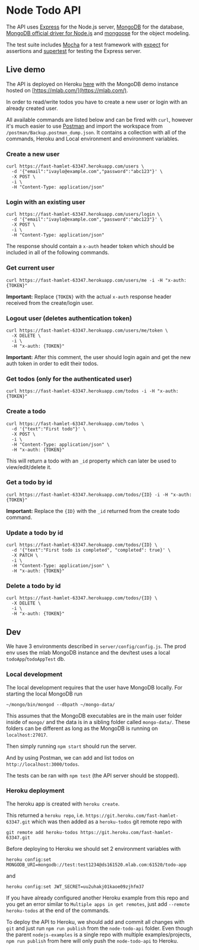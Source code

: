 # Node Todo API

The API uses [Express](http://expressjs.com/) for the Node.js server, [MongoDB](https://www.mongodb.com/) for the database, [MongoDB official driver for Node.js](https://github.com/mongodb/node-mongodb-native) and [mongoose](http://mongoosejs.com/) for the object modeling.

The test suite includes [Mocha](https://mochajs.org/) for a test framework with [expect](https://jestjs.io/docs/en/expect) for assertions and [supertest](https://github.com/visionmedia/supertest) for testing the Express server.

## Live demo

The API is deployed on Heroku [here](https://fast-hamlet-63347.herokuapp.com/) with the MongoDB demo instance hosted on [https://mlab.com/](https://mlab.com/).

In order to read/write todos you have to create a new user or login with an already created user.

All available commands are listed below and can be fired with `curl`, however it's much easier to use [Postman](https://www.getpostman.com/) and import the workspace from `/postman/Backup.postman_dump.json`. It contains a collection with all of the commands, Heroku and Local environment and environment variables.

### Create a new user
```
curl https://fast-hamlet-63347.herokuapp.com/users \
  -d '{"email":"ivaylo@example.com","password":"abc123"}' \
  -X POST \
  -i \
  -H "Content-Type: application/json"
```

### Login with an existing user
```
curl https://fast-hamlet-63347.herokuapp.com/users/login \
  -d '{"email":"ivaylo@example.com","password":"abc123"}' \
  -X POST \
  -i \
  -H "Content-Type: application/json"
```

The response should contain a `x-auth` header token which should be included in all of the following commands.

### Get current user
```
curl https://fast-hamlet-63347.herokuapp.com/users/me -i -H "x-auth: {TOKEN}"
```

**Important:** Replace `{TOKEN}` with the actual `x-auth` response header received from the create/login user.

### Logout user (deletes authentication token)
```
curl https://fast-hamlet-63347.herokuapp.com/users/me/token \
  -X DELETE \
  -i \
  -H "x-auth: {TOKEN}"
```

**Important:** After this comment, the user should login again and get the new auth token in order to edit their todos.

### Get todos (only for the authenticated user)
```
curl https://fast-hamlet-63347.herokuapp.com/todos -i -H "x-auth: {TOKEN}"
```

### Create a todo
```
curl https://fast-hamlet-63347.herokuapp.com/todos \
  -d '{"text":"First todo"}' \
  -X POST \
  -i \
  -H "Content-Type: application/json" \
  -H "x-auth: {TOKEN}"
```

This will return a todo with an `_id` property which can later be used to view/edit/delete it.

### Get a todo by id
```
curl https://fast-hamlet-63347.herokuapp.com/todos/{ID} -i -H "x-auth: {TOKEN}"
```

**Important:** Replace the `{ID}` with the `_id` returned from the create todo command.

### Update a todo by id
```
curl https://fast-hamlet-63347.herokuapp.com/todos/{ID} \
  -d '{"text":"First todo is completed", "completed": true}' \
  -X PATCH \
  -i \
  -H "Content-Type: application/json" \
  -H "x-auth: {TOKEN}"
```

### Delete a todo by id
```
curl https://fast-hamlet-63347.herokuapp.com/todos/{ID} \
  -X DELETE \
  -i \
  -H "x-auth: {TOKEN}"
```

## Dev

We have 3 environments described in `server/config/config.js`. The prod env uses the mlab MongoDB instance and the dev/test uses a local `todoApp`/`todoAppTest` db.

### Local development

The local development requires that the user have MongoDB locally. For starting the local MongoDB run
```
~/mongo/bin/mongod --dbpath ~/mongo-data/
```

This assumes that the MongoDB executables are in the main user folder inside of `mongo/` and the data is in a sibling folder called `mongo-data/`. These folders can be different as long as the MongoDB is running on `localhost:27017`.

Then simply running `npm start` should run the server.

And by using Postman, we can add and list todos on `http://localhost:3000/todos`.

The tests can be ran with `npm test` (the API server should be stopped).

### Heroku deployment

The heroku app is created with `heroku create`.

This returned a `heroku repo`, i.e. `https://git.heroku.com/fast-hamlet-63347.git` which was then added as a `heroku-todos` git remote repo with
```
git remote add heroku-todos https://git.heroku.com/fast-hamlet-63347.git
```

Before deploying to Heroku we should set 2 environment variables with
```
heroku config:set MONGODB_URI=mongodb://test:test1234@ds161520.mlab.com:61520/todo-app
```
and
```
heroku config:set JWT_SECRET=uu2uhakj01kaoe09zjhfm37
```

If you have already configured another Heroku example from this repo and you get an error similar to `Multiple apps in get remotes`, just add `--remote heroku-todos` at the end of the commands.


To deploy the API to Heroku, we should add and commit all changes with `git` and just run `npm run publish` from the `node-todo-api` folder. Even though the parent `nodejs-examples` is a single repo with multiple examples/projects, `npm run publish` from here will only push the `node-todo-api` to Heroku.

